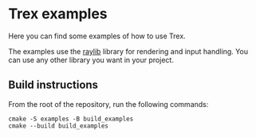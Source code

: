 # Trex examples
Here you can find some examples of how to use Trex.

The examples use the [raylib](https://www.raylib.com/) library for rendering and input handling. You can use any other library you want in your project.

## Build instructions
From the root of the repository, run the following commands:
```
cmake -S examples -B build_examples
cmake --build build_examples
```
